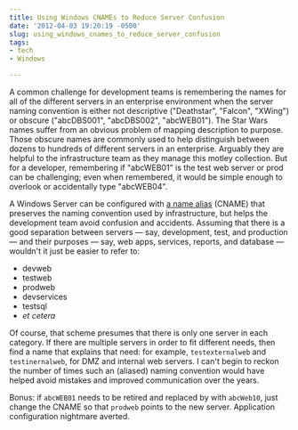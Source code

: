 ```yaml
---
title: Using Windows CNAMEs to Reduce Server Confusion
date: '2012-04-03 19:20:19 -0500'
slug: using_windows_cnames_to_reduce_server_confusion
tags:
- tech
- Windows

---
```


A common challenge for development teams is remembering the names for all of the
different servers in an enterprise environment  when the server naming
convention is either not descriptive ("Deathstar", "Falcon", "XWing") or obscure
("abcDBS001", "abcDBS002", "abcWEB01"). The Star Wars names suffer from an
obvious problem of mapping description to purpose. Those obscure names are
commonly used to help distinguish between dozens to hundreds of different
servers in an enterprise. Arguably they are helpful to the infrastructure team
as they manage this motley collection. But for a developer, remembering if
"abcWEB01" is the test web server or prod can be challenging; even when
remembered, it would be simple enough to overlook or accidentally type
"abcWEB04".

<!-- truncate -->

A Windows Server can be configured with [a name
alias](https://learn.microsoft.com/en-us/previous-versions/windows/it-pro/windows-server-2003/cc776292(v=ws.10))
(CNAME) that preserves the naming convention used by infrastructure, but helps
the development team avoid confusion and accidents. Assuming that there is a
good separation between servers &mdash; say, development, test, and production
&mdash; and their purposes &mdash; say, web apps, services, reports, and
database &mdash; wouldn't it just be easier to refer to:

* devweb
* testweb
* prodweb
* devservices
* testsql
* _et cetera_

Of course, that scheme presumes that there is only one server in each category.
If there are multiple servers in order to fit different needs, then find a name
that explains that need: for example, `testexternalweb` and `testinernalweb`, for
DMZ and internal web servers. I can't begin to reckon the number of times such
an (aliased) naming convention would have helped avoid mistakes and improved
communication over the years.

Bonus: if `abcWEB01` needs to be retired and replaced by with `abcWeb10`, just
change the CNAME so that `prodweb` points to the new server. Application
configuration nightmare averted.
